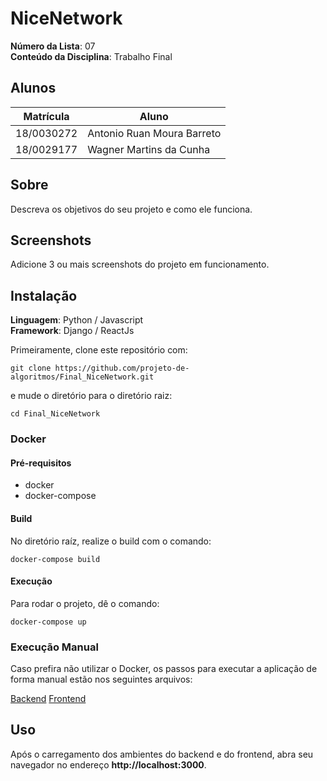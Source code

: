 # NiceNetwork

**Número da Lista**: 07<br>
**Conteúdo da Disciplina**: Trabalho Final<br>

## Alunos
|Matrícula | Aluno |
| -- | -- |
| 18/0030272 | Antonio Ruan Moura Barreto |
| 18/0029177 | Wagner Martins da Cunha |

## Sobre
Descreva os objetivos do seu projeto e como ele funciona. 

## Screenshots
Adicione 3 ou mais screenshots do projeto em funcionamento.

## Instalação 
**Linguagem**: Python / Javascript<br>
**Framework**: Django / ReactJs<br>

Primeiramente, clone este repositório com:

```
git clone https://github.com/projeto-de-algoritmos/Final_NiceNetwork.git
```

e mude o diretório para o diretório raiz:

```
cd Final_NiceNetwork
```

### Docker
 
#### Pré-requisitos 

- docker
- docker-compose

#### Build

No diretório raíz, realize o build com o comando:

```
docker-compose build
```

#### Execução

Para rodar o projeto, dê o comando:

```
docker-compose up
```

### Execução Manual

Caso prefira não utilizar o Docker, os passos para executar a aplicação de forma manual estão nos seguintes arquivos:

[Backend](./back/README.md)
[Frontend](./front/README.md)

## Uso 

Após o carregamento dos ambientes do backend e do frontend, abra seu navegador no endereço **http://localhost:3000**.

<!-- ## Outros 
Quaisquer outras informações sobre seu projeto podem ser descritas abaixo. -->

